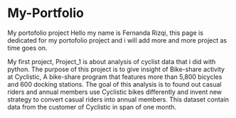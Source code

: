 # My-Portfolio
My portofolio project
Hello my name is Fernanda Rizqi, this page is dedicated for my portofolio project and i will add more and more project as time goes on.

My first project, Project_1 is about analysis of cyclist data that i did with python. The purpose of this project is to give insight of Bike-share activity at Cyclistic, A bike-share program that features more than 5,800 bicycles and 600 docking stations. The goal of this analysis is to found out casual riders and annual members use Cyclistic bikes differently and invent new strategy to convert casual riders into annual members. This dataset contain data from the customer of Cyclistic in span of one month. 
